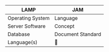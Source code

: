 | LAMP | JAM |
|--- | --- |
| Operating System | Language |
| Server Software | Concept |
| Database | Document Standard |
| Language(s) | 👻 |
